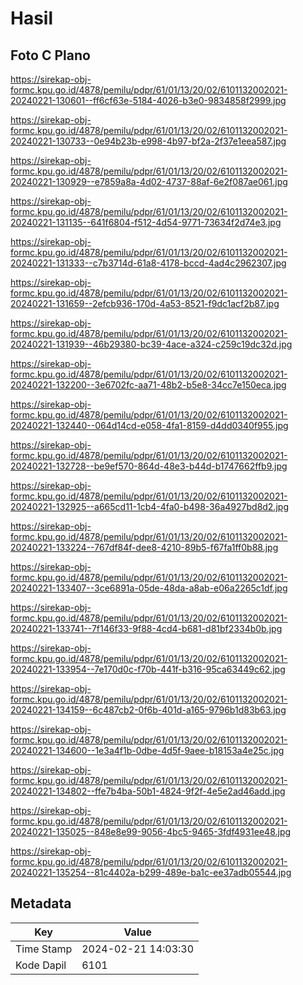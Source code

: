 # Hasil

## Foto C Plano

https://sirekap-obj-formc.kpu.go.id/4878/pemilu/pdpr/61/01/13/20/02/6101132002021-20240221-130601--ff6cf63e-5184-4026-b3e0-9834858f2999.jpg

https://sirekap-obj-formc.kpu.go.id/4878/pemilu/pdpr/61/01/13/20/02/6101132002021-20240221-130733--0e94b23b-e998-4b97-bf2a-2f37e1eea587.jpg

https://sirekap-obj-formc.kpu.go.id/4878/pemilu/pdpr/61/01/13/20/02/6101132002021-20240221-130929--e7859a8a-4d02-4737-88af-6e2f087ae061.jpg

https://sirekap-obj-formc.kpu.go.id/4878/pemilu/pdpr/61/01/13/20/02/6101132002021-20240221-131135--641f6804-f512-4d54-9771-73634f2d74e3.jpg

https://sirekap-obj-formc.kpu.go.id/4878/pemilu/pdpr/61/01/13/20/02/6101132002021-20240221-131333--c7b3714d-61a8-4178-bccd-4ad4c2962307.jpg

https://sirekap-obj-formc.kpu.go.id/4878/pemilu/pdpr/61/01/13/20/02/6101132002021-20240221-131659--2efcb936-170d-4a53-8521-f9dc1acf2b87.jpg

https://sirekap-obj-formc.kpu.go.id/4878/pemilu/pdpr/61/01/13/20/02/6101132002021-20240221-131939--46b29380-bc39-4ace-a324-c259c19dc32d.jpg

https://sirekap-obj-formc.kpu.go.id/4878/pemilu/pdpr/61/01/13/20/02/6101132002021-20240221-132200--3e6702fc-aa71-48b2-b5e8-34cc7e150eca.jpg

https://sirekap-obj-formc.kpu.go.id/4878/pemilu/pdpr/61/01/13/20/02/6101132002021-20240221-132440--064d14cd-e058-4fa1-8159-d4dd0340f955.jpg

https://sirekap-obj-formc.kpu.go.id/4878/pemilu/pdpr/61/01/13/20/02/6101132002021-20240221-132728--be9ef570-864d-48e3-b44d-b1747662ffb9.jpg

https://sirekap-obj-formc.kpu.go.id/4878/pemilu/pdpr/61/01/13/20/02/6101132002021-20240221-132925--a665cd11-1cb4-4fa0-b498-36a4927bd8d2.jpg

https://sirekap-obj-formc.kpu.go.id/4878/pemilu/pdpr/61/01/13/20/02/6101132002021-20240221-133224--767df84f-dee8-4210-89b5-f67fa1ff0b88.jpg

https://sirekap-obj-formc.kpu.go.id/4878/pemilu/pdpr/61/01/13/20/02/6101132002021-20240221-133407--3ce6891a-05de-48da-a8ab-e06a2265c1df.jpg

https://sirekap-obj-formc.kpu.go.id/4878/pemilu/pdpr/61/01/13/20/02/6101132002021-20240221-133741--7f146f33-9f88-4cd4-b681-d81bf2334b0b.jpg

https://sirekap-obj-formc.kpu.go.id/4878/pemilu/pdpr/61/01/13/20/02/6101132002021-20240221-133954--7e170d0c-f70b-441f-b316-95ca63449c62.jpg

https://sirekap-obj-formc.kpu.go.id/4878/pemilu/pdpr/61/01/13/20/02/6101132002021-20240221-134159--6c487cb2-0f6b-401d-a165-9796b1d83b63.jpg

https://sirekap-obj-formc.kpu.go.id/4878/pemilu/pdpr/61/01/13/20/02/6101132002021-20240221-134600--1e3a4f1b-0dbe-4d5f-9aee-b18153a4e25c.jpg

https://sirekap-obj-formc.kpu.go.id/4878/pemilu/pdpr/61/01/13/20/02/6101132002021-20240221-134802--ffe7b4ba-50b1-4824-9f2f-4e5e2ad46add.jpg

https://sirekap-obj-formc.kpu.go.id/4878/pemilu/pdpr/61/01/13/20/02/6101132002021-20240221-135025--848e8e99-9056-4bc5-9465-3fdf4931ee48.jpg

https://sirekap-obj-formc.kpu.go.id/4878/pemilu/pdpr/61/01/13/20/02/6101132002021-20240221-135254--81c4402a-b299-489e-ba1c-ee37adb05544.jpg


## Metadata

| Key        | Value               |
| ---------- | ------------------- |
| Time Stamp | 2024-02-21 14:03:30 |
| Kode Dapil | 6101                |



